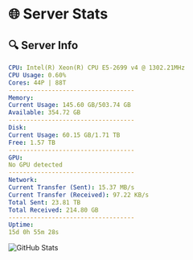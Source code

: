 # 🌐 Server Stats
## 🔍 Server Info
```yaml
CPU: Intel(R) Xeon(R) CPU E5-2699 v4 @ 1302.21MHz
CPU Usage: 0.60%
Cores: 44P | 88T
-----------------------------------
Memory:
Current Usage: 145.60 GB/503.74 GB
Available: 354.72 GB
-----------------------------------
Disk:
Current Usage: 60.15 GB/1.71 TB
Free: 1.57 TB
-----------------------------------
GPU:
No GPU detected
-----------------------------------
Network:
Current Transfer (Sent): 15.37 MB/s
Current Transfer (Received): 97.22 KB/s
Total Sent: 23.81 TB
Total Received: 214.80 GB
-----------------------------------
Uptime:
15d 0h 55m 28s
```
![GitHub Stats](https://img.shields.io/badge/Updated-2025-03-22_22:18:17-blue)